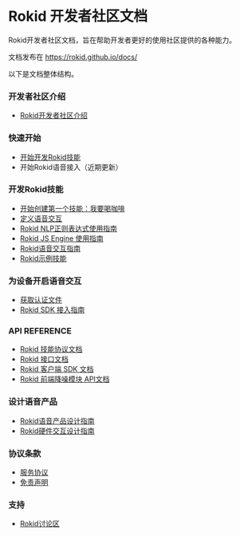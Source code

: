 # Rokid 开发者社区文档

Rokid开发者社区文档，旨在帮助开发者更好的使用社区提供的各种能力。

文档发布在 https://rokid.github.io/docs/

以下是文档整体结构。

### 开发者社区介绍
* [Rokid开发者社区介绍](rokid-community-introduction.md)

### 快速开始
* [开始开发Rokid技能](1-GetStarted/rokid-skill-kit-introduction.md)
* 开始Rokid语音接入（近期更新）

### 开发Rokid技能
* [开始创建第一个技能：我要喝咖啡](2-RokidDocument/1-SkillsKit/skill-sample-coffee.md)
* [定义语音交互](2-RokidDocument/1-SkillsKit/define-voice-interaction.md)
* [Rokid NLP正则表达式使用指南](2-RokidDocument/1-SkillsKit/rokid-regular-expression.md)
* [Rokid JS Engine 使用指南](2-RokidDocument/1-SkillsKit/rokid-js-engine-tutorial.md)
* [Rokid语音交互指南](2-RokidDocument/1-SkillsKit/rokid-voice-interaction-guidelines.md)
* [Rokid示例技能](2-RokidDocument/1-SkillsKit/skill-sample.md)

### 为设备开启语音交互
* [获取认证文件](2-RokidDocument/2-EnableVoice/get-the-certification-file.md)
* [Rokid SDK 接入指南](2-RokidDocument/2-EnableVoice/rokid-sdk-tutorial.md)

### API REFERENCE
* [Rokid 技能协议文档](3-ApiReference/cloud-app-development-protocol_cn.md)
* [Rokid 接口文档](3-ApiReference/openvoice-api.md)
* [Rokid 客户端 SDK 文档](3-ApiReference/rokid-client-sdk-doc.md)
* [Rokid 前端降噪模块 API文档](3-ApiReference/siren-api.md)

### 设计语音产品
* [Rokid语音产品设计指南](2-RokidDocument/2-EnableVoice/rokid-hardware-design-guide.md)
* [Rokid硬件交互设计指南](2-RokidDocument/2-EnableVoice/rokid-hardware-ux-design-guidelines.md)

### 协议条款
* [服务协议](4-TermsAndAgreements/community-service-agreement.md)
* [免责声明](4-TermsAndAgreements/community-disclaimer.md)

### 支持
* [Rokid讨论区](https://developer-forum.rokid.com/)

